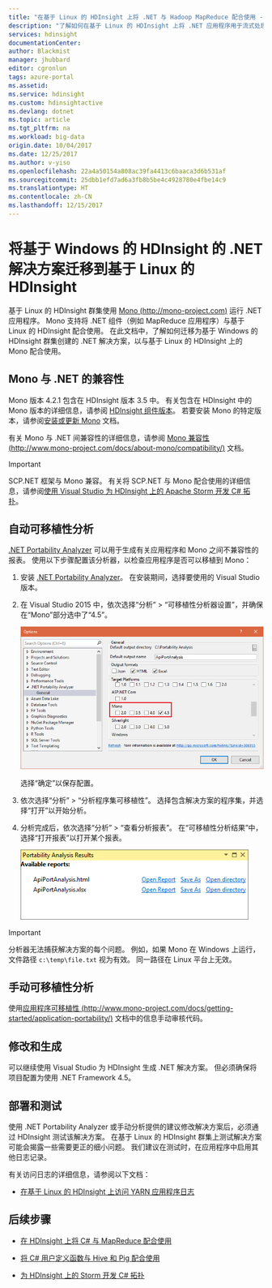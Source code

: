 ```yaml
---
title: "在基于 Linux 的 HDInsight 上将 .NET 与 Hadoop MapReduce 配合使用 - Azure | Azure"
description: "了解如何在基于 Linux 的 HDInsight 上将 .NET 应用程序用于流式处理 MapReduce。"
services: hdinsight
documentationCenter: 
author: Blackmist
manager: jhubbard
editor: cgronlun
tags: azure-portal
ms.assetid: 
ms.service: hdinsight
ms.custom: hdinsightactive
ms.devlang: dotnet
ms.topic: article
ms.tgt_pltfrm: na
ms.workload: big-data
origin.date: 10/04/2017
ms.date: 12/25/2017
ms.author: v-yiso
ms.openlocfilehash: 22a4a50154a808ac39fa4413c6baaca3d6b531af
ms.sourcegitcommit: 25dbb1efd7ad6a3fb8b5be4c4928780e4fbe14c9
ms.translationtype: HT
ms.contentlocale: zh-CN
ms.lasthandoff: 12/15/2017
---
```

# <a name="migrate-net-solutions-for-windows-based-hdinsight-to-linux-based-hdinsight"></a>将基于 Windows 的 HDInsight 的 .NET 解决方案迁移到基于 Linux 的 HDInsight

基于 Linux 的 HDInsight 群集使用 [Mono (http://mono-project.com)](http://mono-project.com) 运行 .NET 应用程序。 Mono 支持将 .NET 组件（例如 MapReduce 应用程序）与基于 Linux 的 HDInsight 配合使用。 在此文档中，了解如何迁移为基于 Windows 的 HDInsight 群集创建的 .NET 解决方案，以与基于 Linux 的 HDInsight 上的 Mono 配合使用。

## <a name="mono-compatibility-with-net"></a>Mono 与 .NET 的兼容性

Mono 版本 4.2.1 包含在 HDInsight 版本 3.5 中。 有关包含在 HDInsight 中的 Mono 版本的详细信息，请参阅 [HDInsight 组件版本](hdinsight-component-versioning.md)。 若要安装 Mono 的特定版本，请参阅[安装或更新 Mono](hdinsight-hadoop-install-mono.md) 文档。

有关 Mono 与 .NET 间兼容性的详细信息，请参阅 [Mono 兼容性 (http://www.mono-project.com/docs/about-mono/compatibility/)](http://www.mono-project.com/docs/about-mono/compatibility/) 文档。

> [!IMPORTANT]
> SCP.NET 框架与 Mono 兼容。 有关将 SCP.NET 与 Mono 配合使用的详细信息，请参阅[使用 Visual Studio 为 HDInsight 上的 Apache Storm 开发 C# 拓扑](storm/apache-storm-develop-csharp-visual-studio-topology.md)。

## <a name="automated-portability-analysis"></a>自动可移植性分析

[.NET Portability Analyzer](https://marketplace.visualstudio.com/items?itemName=ConnieYau.NETPortabilityAnalyzer) 可以用于生成有关应用程序和 Mono 之间不兼容性的报表。 使用以下步骤配置该分析器，以检查应用程序是否可以移植到 Mono：

1. 安装 [.NET Portability Analyzer](https://marketplace.visualstudio.com/items?itemName=ConnieYau.NETPortabilityAnalyzer)。 在安装期间，选择要使用的 Visual Studio 版本。

2. 在 Visual Studio 2015 中，依次选择“分析” > “可移植性分析器设置”，并确保在“Mono”部分选中了“4.5”。

    ![在分析器设置的 Mono 部分选中了 4.5](./media/hdinsight-hadoop-migrate-dotnet-to-linux/portability-analyzer-settings.png)

    选择“确定”以保存配置。

3. 依次选择“分析” > “分析程序集可移植性”。 选择包含解决方案的程序集，并选择“打开”以开始分析。

4. 分析完成后，依次选择“分析” > “查看分析报表”。 在“可移植性分析结果”中，选择“打开报表”以打开某个报表。

    ![可移植性分析器结果对话框](./media/hdinsight-hadoop-migrate-dotnet-to-linux/portability-analyzer-results.png)

> [!IMPORTANT]
> 分析器无法捕获解决方案的每个问题。 例如，如果 Mono 在 Windows 上运行，文件路径 `c:\temp\file.txt` 视为有效。 同一路径在 Linux 平台上无效。

## <a name="manual-portability-analysis"></a>手动可移植性分析

使用[应用程序可移植性 (http://www.mono-project.com/docs/getting-started/application-portability/)](http://www.mono-project.com/docs/getting-started/application-portability/) 文档中的信息手动审核代码。

## <a name="modify-and-build"></a>修改和生成

可以继续使用 Visual Studio 为 HDInsight 生成 .NET 解决方案。 但必须确保将项目配置为使用 .NET Framework 4.5。

## <a name="deploy-and-test"></a>部署和测试

使用 .NET Portability Analyzer 或手动分析提供的建议修改解决方案后，必须通过 HDInsight 测试该解决方案。 在基于 Linux 的 HDInsight 群集上测试解决方案可能会揭露一些需要更正的细小问题。 我们建议在测试时，在应用程序中启用其他日志记录。

有关访问日志的详细信息，请参阅以下文档：

* [在基于 Linux 的 HDInsight 上访问 YARN 应用程序日志](hdinsight-hadoop-access-yarn-app-logs-linux.md)

## <a name="next-steps"></a>后续步骤

* [在 HDInsight 上将 C# 与 MapReduce 配合使用](hadoop/apache-hadoop-dotnet-csharp-mapreduce-streaming.md)

* [将 C# 用户定义函数与 Hive 和 Pig 配合使用](hadoop/apache-hadoop-hive-pig-udf-dotnet-csharp.md)

* [为 HDInsight 上的 Storm 开发 C# 拓扑](storm/apache-storm-develop-csharp-visual-studio-topology.md)

<!--Update_Description: wording update-->